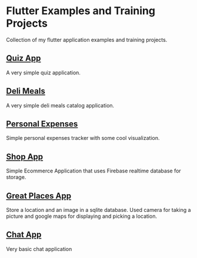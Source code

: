 # Flutter Examples and Training Projects

Collection of my flutter application examples and training projects.

## [Quiz App](https://github.com/arielmagbanua/flutter-app-examples/tree/master/quiz_app)

A very simple quiz application.

## [Deli Meals](https://github.com/arielmagbanua/flutter-app-examples/tree/master/deli_meals)

A very simple deli meals catalog application.

## [Personal Expenses](https://github.com/arielmagbanua/flutter-app-examples/tree/master/personal_expenses)

Simple personal expenses tracker with some cool visualization.

## [Shop App](https://github.com/arielmagbanua/flutter-app-examples/tree/master/shop_app)

Simple Ecommerce Application that uses Firebase realtime database for storage.

## [Great Places App](https://github.com/arielmagbanua/flutter-app-examples/tree/master/great_places_app)

Store a location and an image in a sqlite database. Used camera for taking a picture and google maps for displaying and picking a location.

## [Chat App](https://github.com/arielmagbanua/flutter-app-examples/tree/master/chat_app)

Very basic chat application
